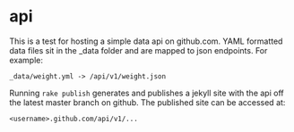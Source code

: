 api
===

This is a test for hosting a simple data api on github.com. YAML formatted data files sit in the \_data folder and are mapped to json endpoints. For example:

	_data/weight.yml -> /api/v1/weight.json

Running `rake publish` generates and publishes a jekyll site with the api off the latest master branch on github. The published site can be accessed at:

	<username>.github.com/api/v1/...

